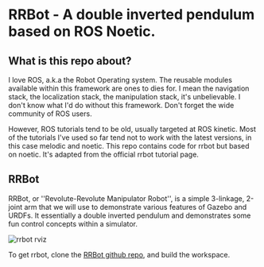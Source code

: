 # RRBot - A double inverted pendulum based on ROS Noetic.

## What is this repo about?

I love ROS, a.k.a the Robot Operating system. The reusable modules available within this framework are ones to dies for. I mean the navigation stack, the localization stack, the manipulation stack, it's unbelievable. I don't know what I'd do without this framework. Don't forget the wide community of ROS users.

However, ROS tutorials tend to be old, usually targeted at ROS kinetic. Most of the tutorials I've used so far tend not to work with the latest versions, in this case melodic and noetic. This repo contains code for rrbot but based on noetic. It's adapted from the official rrbot tutorial page.

## RRBot

RRBot, or ''Revolute-Revolute Manipulator Robot'', is a simple 3-linkage, 2-joint arm that we will use to demonstrate various features of Gazebo and URDFs. It essentially a double inverted pendulum and demonstrates some fun control concepts within a simulator.

![rrbot rviz](https://github.com/lyleokoth/rrbot/blob/main/resources/images/rrbot_rviz.png)

To get rrbot, clone the [RRBot github repo](https://github.com/lyleokoth/rrbot), and build the workspace.